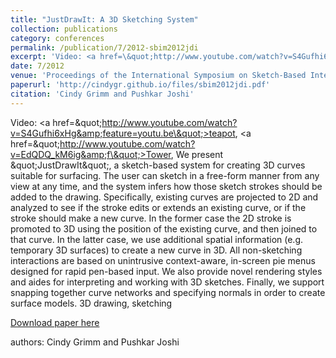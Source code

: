 ```yaml
---
title: "JustDrawIt: A 3D Sketching System"
collection: publications
category: conferences
permalink: /publication/7/2012-sbim2012jdi
excerpt: 'Video: <a href=\&quot;http://www.youtube.com/watch?v=S4Gufhi6xHg&amp;feature=youtu.be\&quot;>teapot</a>,  <a href=\&quot;http://www.youtube.com/watch?v=EdQDQ_kM6ig&amp;f\&quot;>Tower</a>, We present \&quot;JustDrawIt\&quot;,  a sketch-based system for creating 3D curves suitable for surfacing. The user can sketch in a free-form manner from any view at any time,  and the system infers how those sketch strokes should be added to the drawing. Specifically,  existing curves are projected to 2D and analyzed to see if the stroke edits or extends an existing curve,  or if the stroke should make a new curve. In the former case the 2D stroke is promoted to 3D using the position of the existing curve,  and then joined to that curve. In the latter case,  we use additional spatial information (e.g. temporary 3D surfaces) to create a new curve in 3D. All non-sketching interactions are based on unintrusive context-aware,  in-screen pie menus designed for rapid pen-based input. We also provide novel rendering styles and aides for interpreting and working with 3D sketches. Finally,  we support snapping together curve networks and specifying normals in order to create surface models. 3D drawing,  sketching, '
date: 7/2012
venue: 'Proceedings of the International Symposium on Sketch-Based Interfaces and Modeling'
paperurl: 'http://cindygr.github.io/files/sbim2012jdi.pdf'
citation: 'Cindy Grimm and Pushkar Joshi'
---
```

Video: <a href=\&quot;http://www.youtube.com/watch?v=S4Gufhi6xHg&amp;feature=youtu.be\&quot;>teapot</a>,  <a href=\&quot;http://www.youtube.com/watch?v=EdQDQ_kM6ig&amp;f\&quot;>Tower</a>, We present \&quot;JustDrawIt\&quot;,  a sketch-based system for creating 3D curves suitable for surfacing. The user can sketch in a free-form manner from any view at any time,  and the system infers how those sketch strokes should be added to the drawing. Specifically,  existing curves are projected to 2D and analyzed to see if the stroke edits or extends an existing curve,  or if the stroke should make a new curve. In the former case the 2D stroke is promoted to 3D using the position of the existing curve,  and then joined to that curve. In the latter case,  we use additional spatial information (e.g. temporary 3D surfaces) to create a new curve in 3D. All non-sketching interactions are based on unintrusive context-aware,  in-screen pie menus designed for rapid pen-based input. We also provide novel rendering styles and aides for interpreting and working with 3D sketches. Finally,  we support snapping together curve networks and specifying normals in order to create surface models. 3D drawing,  sketching

[Download paper here](http://cindygr.github.io/files/sbim2012jdi.pdf)

authors: Cindy Grimm and Pushkar Joshi